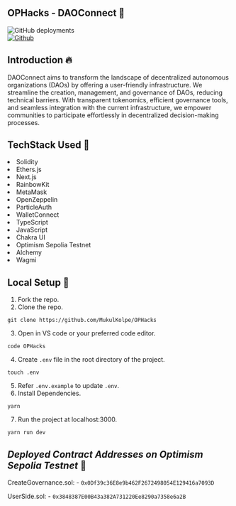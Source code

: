 ## OPHacks - DAOConnect 🚀
![GitHub deployments](https://img.shields.io/github/deployments/MukulKolpe/OPHacks/production)  
[![Github](https://img.shields.io/badge/license-MIT-green)](https://img.shields.io/badge/license-MIT-green)



## Introduction :fire:
DAOConnect aims to transform the landscape of decentralized autonomous organizations (DAOs) by offering a user-friendly infrastructure. We streamline the creation, management, and governance of DAOs, reducing technical barriers. With transparent tokenomics, efficient governance tools, and seamless integration with the current infrastructure, we empower communities to participate effortlessly in decentralized decision-making processes.

## TechStack Used 🎯
<li>Solidity</li>
<li>Ethers.js</li>
<li>Next.js</li>
<li>RainbowKit</li>
<li>MetaMask</li>
<li>OpenZeppelin</li>
<li>ParticleAuth</li>
<li>WalletConnect</li>
<li>TypeScript</li>
<li>JavaScript</li>
<li>Chakra UI</li>
<li>Optimism Sepolia Testnet</li>
<li>Alchemy</li>
<li>Wagmi</li>

## Local Setup 🚧

1. Fork the repo.
2. Clone the repo.
   
```
git clone https://github.com/MukulKolpe/OPHacks
```
3. Open in VS code or your preferred code editor.
```
code OPHacks
```
4. Create `.env` file in the root directory of the project.
```
touch .env
```
5. Refer `.env.example` to update `.env`.
6. Install Dependencies.
```
yarn
```
7. Run the project at localhost:3000.
```
yarn run dev
```
## _Deployed Contract Addresses on Optimism Sepolia Testnet_ 📜

CreateGovernance.sol: - ```0x0Df39c36E8e9b462F2672498054E129416a7093D``` 

UserSide.sol: - ```0x3848387E00B43a382A731220Ee8290a7358e6a2B```
